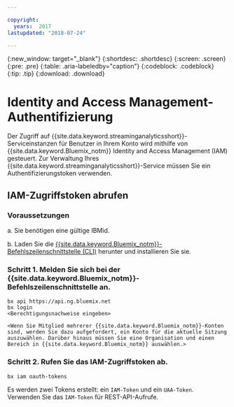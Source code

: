 ```yaml
---

copyright:
  years:  2017
lastupdated: "2018-07-24"

---
```


{:new_window: target="_blank"}
{:shortdesc: .shortdesc}
{:screen: .screen}
{:pre: .pre}
{:table: .aria-labeledby="caption"}
{:codeblock: .codeblock}
{:tip: .tip}
{:download: .download}


# Identity and Access Management-Authentifizierung

Der Zugriff auf {{site.data.keyword.streaminganalyticsshort}}-Serviceinstanzen für Benutzer in Ihrem Konto wird mithilfe von {{site.data.keyword.Bluemix_notm}} Identity and Access Management (IAM) gesteuert. Zur Verwaltung Ihres {{site.data.keyword.streaminganalyticsshort}}-Service müssen Sie ein Authentifizierungstoken verwenden.

## IAM-Zugriffstoken abrufen

### Voraussetzungen

a. Sie benötigen eine gültige IBMid.

b. Laden Sie die [{{site.data.keyword.Bluemix_notm}}-Befehlszeilenschnittstelle (CLI)](https://console.bluemix.net/docs/cli/reference/bluemix_cli/get_started.html#getting-started) herunter und installieren Sie sie.

### Schritt 1. Melden Sie sich bei der {{site.data.keyword.Bluemix_notm}}-Befehlszeilenschnittstelle an.

```
bx api https://api.ng.bluemix.net
bx login
<Berechtigungsnachweise eingeben>

<Wenn Sie Mitglied mehrerer {{site.data.keyword.Bluemix_notm}}-Konten sind, werden Sie dazu aufgefordert, ein Konto für die aktuelle Sitzung auszuwählen. Darüber hinaus müssen Sie eine Organisation und einen Bereich in {{site.data.keyword.Bluemix_notm}} auswählen.>
```

### Schritt 2. Rufen Sie das IAM-Zugriffstoken ab.

```
bx iam oauth-tokens
```

Es werden zwei Tokens erstellt: ein `IAM-Token` und ein `UAA-Token`. Verwenden Sie das `IAM-Token` für REST-API-Aufrufe.
